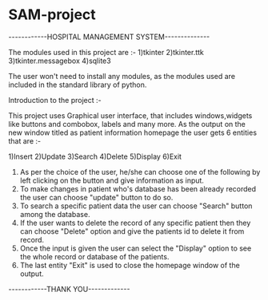 # SAM-project

------------HOSPITAL MANAGEMENT SYSTEM--------------

The modules used in this project are :-
1)tkinter
2)tkinter.ttk
3)tkinter.messagebox
4)sqlite3

The user won't need to install any modules, as the modules used are included in the standard library of python.


Introduction to the project :-

This project uses Graphical user interface, that includes windows,widgets like buttons and combobox, labels and many more.
As the output on the new window titled as patient information homepage the user gets 6 entities that are :- 

1)Insert
2)Update
3)Search
4)Delete
5)Display
6)Exit

1) As per the choice of the user, he/she can choose one of the following by left clicking on the button and give information as input.
2) To make changes in patient who's database has been already recorded the user can choose "update" button to do so.
3) To search a specific patient data the user can choose "Search" button among the database.
4) If the user wants to delete the record of any specific patient then they can choose "Delete" option and give the patients id to delete it from record. 
5) Once the input is given the user can select the "Display" option to see the whole record or database of the patients.
6) The last entity "Exit" is used to close the homepage window of the output.



------------THANK YOU-------------
